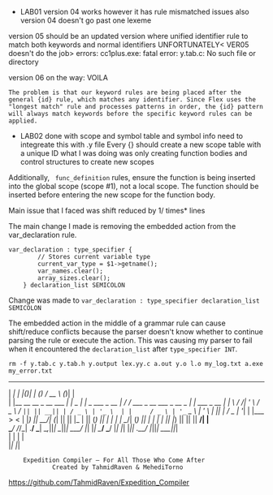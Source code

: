 * LAB01
version 04 works however it has rule mismatched issues
also version 04 doesn't go past one lexeme

version 05 should be an updated version where 
unified identifier rule to match both keywords and normal identifiers 
UNFORTUNATELY< VER05 doesn't do the job>
errors: cc1plus.exe: fatal error: y.tab.c: No such file or directory

version 06 on the way: VOILA


    The problem is that our keyword rules are being placed after the general {id} rule, which matches any identifier. Since Flex uses the "longest match" rule and processes patterns in order, the {id} pattern will always match keywords before the specific keyword rules can be applied.


* LAB02 
done with scope and symbol table and symbol info need to integreate this with .y file
Every {} should create a new scope table with a unique ID
what I was doing was only creating function bodies and control structures to create new scopes

Additionally, ``` func_definition``` rules, ensure the function is being inserted into the global scope (scope #1), not a local scope. The function should be inserted before entering the new scope for the function body.

Main issue that I faced was shift reduced by 1/ times* lines

The main change I made is removing the embedded action from the var_declaration rule.

```
var_declaration : type_specifier {
        // Stores current variable type
        current_var_type = $1->getname();
        var_names.clear();
        array_sizes.clear();
    } declaration_list SEMICOLON
```

Change was made to ``` var_declaration : type_specifier declaration_list SEMICOLON ```

The embedded action in the middle of a grammar rule can cause shift/reduce conflicts 
because the parser doesn't know whether to continue parsing the rule or execute the action. 
This was causing my parser to fail when it encountered the ```declaration_list``` after ```type_specifier INT```.

```
rm -f y.tab.c y.tab.h y.output lex.yy.c a.out y.o l.o my_log.txt a.exe my_error.txt

``` 


 _____                         _  _  _    _                 _____                           _  _             
|  ___|                       | |(_)| |  (_)               /  __ \                         (_)| |            
| |__  __  __ _ __    ___   __| | _ | |_  _   ___   _ __   | /  \/  ___   _ __ ___   _ __   _ | |  ___  _ __ 
|  __| \ \/ /| '_ \  / _ \ / _` || || __|| | / _ \ | '_ \  | |     / _ \ | '_ ` _ \ | '_ \ | || | / _ \| '__|
| |___  >  < | |_) ||  __/| (_| || || |_ | || (_) || | | | | \__/\| (_) || | | | | || |_) || || ||  __/| |   
\____/ /_/\_\| .__/  \___| \__,_||_| \__||_| \___/ |_| |_|  \____/ \___/ |_| |_| |_|| .__/ |_||_| \___||_|   
             | |                                                                    | |                      
             |_|                                                                    |_|                      

        Expedition Compiler – For All Those Who Come After
                Created by TahmidRaven & MehediTorno


https://github.com/TahmidRaven/Expedition_Compiler 